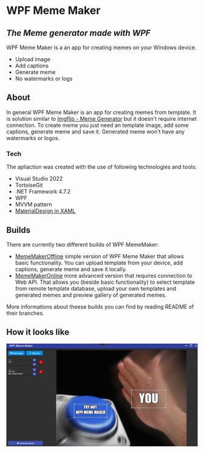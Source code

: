 # WPF Meme Maker
## _The Meme generator made with WPF_

WPF Meme Maker is a an app for creating memes on your Windows device.
- Upload image
- Add captions
- Generate meme
- No watermarks or logs

## About

In general WPF Meme Maker is an app for creating memes from template. It is solution similar to [Imgflip - Meme Generator](https://imgflip.com/memegenerator) but it doesn't require internet connection. To create meme you just need an template image, add some captions, generate meme and save it. Generated meme won't have any watermarks or logos.

### Tech

The apliaction was created with the use of following technologies and tools:
- Visual Studio 2022
- TortoiseGit
- .NET Framework 4.7.2
- WPF
- MVVM pattern
- [MaterialDesign in XAML](http://materialdesigninxaml.net/)

## Builds

There are currently two different builds of WPF MemeMaker:
- [MemeMakerOffline](https://github.com/rav97/WPF_MemeMaker/tree/MemeMakerOffline) simple version of WPF Meme Maker that allows basic functionality. You can upload template from your device, add captions, generate meme and save it locally.
- [MemeMakerOnline](https://github.com/rav97/WPF_MemeMaker/tree/MemeMakerOnline) more advanced version that requires connection to Web API. That allows you (beside basic functionality) to select template from remote template database, upload your own templates and generated memes and preview gallery of generated memes.

More informations about theese builds you can find by reading README of their branches.

## How it looks like
![Offline Overview](https://raw.githubusercontent.com/rav97/ResourcesRepository/main/MemeMaker/OfflineOverview.png)
